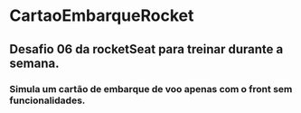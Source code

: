 # CartaoEmbarqueRocket

## Desafio 06 da rocketSeat para treinar durante a semana. 

### Simula um cartão de embarque de voo apenas com o front sem funcionalidades.

